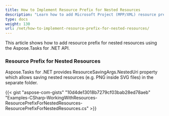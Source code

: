 ```yaml
---
title: How to Implement Resource Prefix for Nested Resources
description: "Learn how to add Microsoft Project (MPP/XML) resource prefixes in a case of nested resources using Aspose.Tasks for .NET."
type: docs
weight: 130
url: /net/how-to-implement-resource-prefix-for-nested-resources/
---
```


This article shows how to add resource prefix for nested resources using the Aspose.Tasks for .NET API.

### **Resource Prefix for Nested Resources**
Aspose.Tasks for .NET provides ResourceSavingArgs.NestedUri property which allows saving nested resources (e.g. PNG inside SVG files) in the separate folder.

{{< gist "aspose-com-gists" "10d4de13018b7279cf03bab28ed78aeb" "Examples-CSharp-WorkingWithResources-ResourcePrefixForNestedResources-ResourcePrefixForNestedResources.cs" >}}
